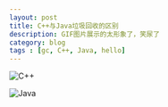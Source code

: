 ```yaml
---
layout: post
title: C++与Java垃圾回收的区别
description: GIF图片展示的太形象了，笑尿了
category: blog
tags : [gc, C++, Java, hello]
---
```


![C++](https://raw.githubusercontent.com/zieckey/blog/master/image/C++-VS-Java-GC/GC-C++.gif)

![Java](https://raw.githubusercontent.com/zieckey/blog/master/image/C++-VS-Java-GC/GC-Java.gif)
